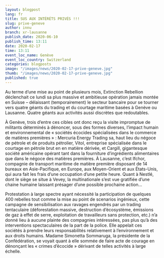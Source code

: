 ```yaml
---
layout: blogpost
lang: fr
title: SUS AUX INTÉRÉTS PRIVÉS !!!
slug: prive-geneve
author: innu
branch: xr-lausanne
publish_date: 2020-06-10
publish_time: 13:11
date: 2020-02-17
time: 13:11
event_loc_name: Genève
event_loc_country: Switzerland
categories: blogposts
image: "/images/news/2020-02-17-prive-geneve.jpg"
thumb: "/images/news/2020-02-17-prive-geneve.jpg"
published: true
---
```

Au terme d’une mise au point de plusieurs mois, Extinction Rebellion déclenchait ce lundi sa plus massive et ambitieuse opération jamais montée en Suisse – délaissant (temporairement) le secteur bancaire pour se tourner vers quatre géants du trading et du courtage maritime basées à Genève ou Lausanne. Quatre géants aux activités aussi discrètes que redoutables. 

À Genève, trois d’entre ces cibles ont donc reçu la visite impromptue de militants déterminés à dénoncer, sous des formes diverses, l’impact humain et environnemental de « sociétés écocides spécialisées dans le commerce de matières premières » : Mercuria Energy Trading sa, haut lieu du négoce de pétrole et de produits pétrolier, Vitol, entreprise spécialisée dans le courtage en pétrole brut en en matière dérivée, et Cargill, gigantesque société américaine opérant tant dans la fourniture d’ingrédients alimentaires que dans le négoce des matières premières. À Lausanne, c’est Ifchor, compagnie de transport maritime de matière première disposant de 14 bureaux en Asie-Pacifique, en Europe, aux Moyen-Orient et aux États-Unis, qui aura fait les frais d’une occupation d’une petite heure. Quant à Nestlé, dont le siège se situe à Vevey, la multinationale s’est vue gratifiée d’une chaine humaine laissant présager d’une possible prochaine action…

Protestation à large spectre ayant nécessité la participation de quelques 400 rebelles tout comme la mise au point de scenarios ingénieux, cette campagne de sensibilisation aux ravages engendrés par un trading tentaculaire (déforestation massive, destruction d’écosystème, émissions de gaz à effet de serre, exploitation de travailleurs sans protection, etc.) n’a donné lieu à aucune plainte des compagnies intéressées, pas plus qu’à des interventions spectaculaires de la part de la police. Elle appelait ces sociétés à prendre leurs responsabilités relativement à l’environnement et aux droits humains. Madame Simonetta Sommaruga, la présidente de la Confédération, se voyait quant à elle sommée de faire acte de courage en dénonçant les « crimes d’écocide » dérivant de telles activités à large échelle.

